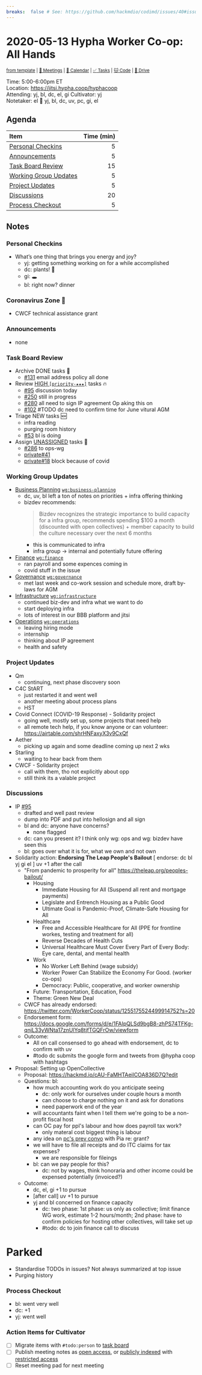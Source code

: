 ```yaml
---
breaks:  false # See: https://github.com/hackmdio/codimd/issues/40#issuecomment-172927690
---
```

# 2020-05-13 Hypha Worker Co-op: All Hands

<sup>[from template][template] | [:notebook: Meetings][meetings] | [:date: Calendar][calendar] | [:white_check_mark: Tasks][tasks] | [:cat: Code][gh] | [:open_file_folder: Drive][drive]</sup>

Time:       5:00-6:00pm ET  
Location:   https://jitsi.hypha.coop/hyphacoop  
Attending:  yj, bl, dc, el, gi
Cultivator: yj  
Notetaker:  el :raising_hand: yj, bl, dc, uv, pc, gi, el

## Agenda

| Item                                            | Time (min) |
|:------------------------------------------------|-----------:|
| [Personal Checkins](#Personal-Checkins)         |          5 |
| [Announcements](#Announcements)                 |          5 |
| [Task Board Review](#Task-Board-Review)         |         15 |
| [Working Group Updates](#Working-Group-Updates) |          5 |
| [Project Updates](#Project-Updates)             |          5 |
| [Discussions](#Discussions)                     |         20 |
| [Process Checkout](#Process-Checkout)           |          5 |

## Notes

### Personal Checkins

- What’s one thing that brings you energy and joy?
    - yj: getting something working on for a while accomplished
    - dc: plants! 🌿
    - gi: 🕳
    - bl: right now? dinner

### Coronavirus Zone 🦠

- CWCF technical assistance grant

### Announcements

- none

### Task Board Review

- Archive DONE tasks :tada:
	- [#131](https://github.com/hyphacoop/organizing/issues/131) email address policy all done
- Review [HIGH `[priority-★★★]`][l-pri-hi] tasks :fire:
	- [#95](https://github.com/hyphacoop/organizing/issues/95) discussion today
	- [#250](https://github.com/hyphacoop/organizing/issues/250) still in progress
	- [#280](https://github.com/hyphacoop/organizing/issues/280) all need to sign IP agreement Op aking this on
	- [#102](https://github.com/hyphacoop/organizing/issues/102) #TODO dc need to confirm time for June vitural AGM
- Triage NEW tasks :new:
	- infra reading
	- purging room history
	- [#53](https://github.com/hyphacoop/organizing/issues/53) bl is doing
- Assign [UNASSIGNED][l-none] tasks :briefcase:
	- [#286](https://github.com/hyphacoop/organizing/issues/286) to ops-wg
	- [private#41](https://github.com/hyphacoop/organizing-private/issues/41)
	- [private#18](https://github.com/hyphacoop/organizing-private/issues/18) block because of covid 

### Working Group Updates

- [Business Planning][biz-wg] [`wg:business-planning`][l-biz]
    - dc, uv, bl left a ton of notes on priorities + infra offering thinking
    - bizdev recommends:
        > Bizdev recognizes the strategic importance to build capacity for a infra group, recommends spending $100 a month (discounted with open collectives) + member capacity to build the culture necessary over the next 6 months
        - this is communicated to infra
        - infra group -> internal and potentially future offering
- [Finance][fin-wg] [`wg:finance`][l-fin]
    - ran payroll and some expences coming in
    - covid stuff in the issue
- [Governance][gov-wg] [`wg:governance`][l-gov]
    - met last week and co-work session and schedule more, draft by-laws for AGM
- [Infrastructure][inf-wg] [`wg:infrastructure`][l-inf]
    - continued biz-dev and infra what we want to do
    - start deploying infra 
    - lots of interest in our BBB platform and jitsi
- [Operations][ops-wg] [`wg:operations`][l-ops]
    - leaving hiring mode
    - internship
    - thinking about IP agreement
    - health and safety

### Project Updates

- Qm
    - continuing, next phase discovery soon 
- C4C StART
    - just restarted it and went well
    - another meeting about process plans
    - HST 
- Covid Connect (COVID-19 Response) - Solidarity project
    - going well, mostly set up, some projects that need help
    - all remote tech help, if you know anyone or can volunteer: https://airtable.com/shrHNFaxyX3v9CxQf
- Aether
    - picking up again and some deadline coming up next 2 wks
- Starling
    - waiting to hear back from them
- CWCF - Solidarity project
    - call with them, tho not explicitly about opp
    - still think its a valable project

### Discussions

 - IP [#95](https://github.com/hyphacoop/organizing/issues/95)
     - drafted and well past review
     - dump into PDF and put into hellosign and all sign
     - bl and dc: anyone have concerns?
         - none flagged
     - dc: can you present it? I think only wg: ops and wg: bizdev have seen this
     - bl: goes over what it is for, what we own and not own
- Solidarity action: **Endorsing The Leap People's Bailout** [ endorse: dc bl yj gi el ] uv +1 after the call
    - "From pandemic to prosperity for all" https://theleap.org/peoples-bailout/
        - Housing
            - Immediate Housing for All (Suspend all rent and mortgage payments)
            - Legislate and Entrench Housing as a Public Good
            - Ultimate Goal is Pandemic-Proof, Climate-Safe Housing for All
        - Healthcare
            - Free and Accessible Healthcare for All (PPE for frontline workes, testing and treatment for all)
            - Reverse Decades of Health Cuts
            - Universal Healthcare Must Cover Every Part of Every Body: Eye care, dental, and mental health 
        - Work
            - No Worker Left Behind (wage subsidy)
            - Worker Power Can Stabilize the Economy For Good. (worker co-ops)
            - Democracy: Public, cooperative, and worker ownership 
        - Future: Transportation, Education, Food
        - Theme: Green New Deal 
    - CWCF has already endorsed: https://twitter.com/WorkerCoop/status/1255175524499914752?s=20
    - Endorsement form: https://docs.google.com/forms/d/e/1FAIpQLSd9bgB8-zhPS74TFKg-qnjL33yWNta17znUlYq8tjfTGQFrOw/viewform
    - Outcome: 
        - All on call consensed to go ahead with endorsement, dc to confirm with uv
        - #todo dc submits the google form and tweets from @hypha coop with hashtags
- Proposal: Setting up OpenCollective
    - Proposal: https://hackmd.io/cAU-FaMHTAeilCOA836D7Q?edit
    - Questions: bl:
        - how much accounting work do you anticipate seeing
            - dc: only work for ourselves under couple hours a month
            - can choose to charge nothing on it and ask for donations
            - need paperwork end of the year
        - will accountants faint when I tell them we're going to be a non-profit fiscal host
        - can OC pay for ppl's labour and how does payroll tax work?
            - only materal cost biggest thing is labour
        - any idea on [pc's prev convo](https://github.com/hyphacoop/organizing-private/issues/45#issuecomment-623383370) with Pia re: grant?
        - we will have to file all receipts and do ITC claims for tax expenses?
            - we are responsible for fileings
        - bl: can we pay people for this?
           - dc: not by wages, think honoraria and other income could be expensed potentially (invoiced?)
    - Outcome: 
        - dc, el, gi +1 to pursue
        - [after call] uv +1 to pursue
        - yj and bl concerned on finance capacity
            - dc: two phase: 1st phase: us only as collective; limit finance WG work, estimate 1-2 hours/month; 2nd phase: have to confirm policies for hosting other collectives, will take set up
            - #todo: dc to join finance call to discuss

# Parked

- Standardise TODOs in issues? Not always summarized at top issue
- Purging history

### Process Checkout

- bl: went very well
- dc: +1
- yj: went well

### Action Items for Cultivator

- [ ] Migrate items with `#todo:person` to [task board][tasks]
- [ ] Publish meeting notes as [open access][public], or [publicly indexed][index] with [restricted access][private]
- [ ] Reset meeting pad for next meeting

<!-- Links: Important -->
[template]: https://link.hypha.coop/template
[meetings]: https://link.hypha.coop/meetings
[calendar]: https://link.hypha.coop/calendar
[tasks]:    https://link.hypha.coop/tasks
[gh]:       https://link.hypha.coop/gh
[drive]:    https://link.hypha.coop/drive

<!-- Links: Labels -->
[l-pri-hi]: https://github.com/orgs/hyphacoop/projects/2?card_filter_query=label:[priority-★★★]
[l-pri-md]: https://github.com/orgs/hyphacoop/projects/2?card_filter_query=label:[priority-★★☆]
[l-pri-lo]: https://github.com/orgs/hyphacoop/projects/2?card_filter_query=label:[priority-★☆☆]
[l-pri-none]: https://github.com/orgs/hyphacoop/projects/2?card_filter_query=-label:[priority-★☆☆]+-label:[priority-★★☆]+-label:[priority-★★★]
[l-biz]: https://github.com/orgs/hyphacoop/projects/2?card_filter_query=label:"wg:business-planning"
[l-fin]: https://github.com/orgs/hyphacoop/projects/2?card_filter_query=label:"wg:finance"
[l-gov]: https://github.com/orgs/hyphacoop/projects/2?card_filter_query=label:"wg:governance
[l-inf]: https://github.com/orgs/hyphacoop/projects/2?card_filter_query=label:"wg:infrastructure"
[l-ops]: https://github.com/orgs/hyphacoop/projects/2?card_filter_query=label:"wg:operations"
[l-none]: https://github.com/orgs/hyphacoop/projects/2?card_filter_query=-label:wg:operations+-label:wg:infrastructure+-label:wg:finance+-label:wg:governance+-label:wg:business-planning

<!-- Links: Working Groups -->
[biz-wg]: https://link.hypha.coop/biz-wg
[fin-wg]: https://link.hypha.coop/fin-wg
[gov-wg]: https://link.hypha.coop/gov-wg
[inf-wg]: https://link.hypha.coop/inf-wg
[ops-wg]: https://link.hypha.coop/ops-wg

<!-- Links: Archive -->
[public]:   https://github.com/hyphacoop/organizing/new/master?filename=_posts/meeting-notes/2020-MM-DD-all-hands.md
[index]:    https://github.com/hyphacoop/organizing/new/master?filename=_posts/private/meeting-notes/2020-MM-DD-all-hands.md&value=Empty%20file%20for%20public%20indexing%20of%20access-restricted%20file.
[private]:  https://github.com/hyphacoop/organizing-private/new/master?filename=meeting-notes/2020-MM-DD-all-hands.md

